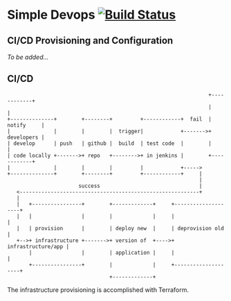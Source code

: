 # Simple Devops [![Build Status](https://jenkinsvm1.eastus.cloudapp.azure.com/jenkins/buildStatus/icon?job=tstringer/simple-api/master)](https://jenkinsvm1.eastus.cloudapp.azure.com/jenkins/job/tstringer/job/simple-api/job/master/)

## CI/CD Provisioning and Configuration

*To be added...*

## CI/CD

```
                                                                 +------------+
                                                                 |            |
+--------------+        +--------+         +------------+  fail  | notify     |
|              |        |        |  trigger|            +------->+ developers |
| develop      | push   | github |  build  | test code  |        |            |
| code locally +------->+ repo   +-------->+ in jenkins |        +------------+
|              |        |        |         |            +----->
+--------------+        +--------+         +------------+     |
                                                              |
                       success                                |
   <----------------------------------------------------------+
   |
   |   +----------------+        +-------------+     +--------------------+
   |   |                |        |             |     |                    |
   |   | provision      |        | deploy new  |     | deprovision old    |
   +-->+ infrastructure +------->+ version of  +---->+ infrastructure/app |
       |                |        | application |     |                    |
       +----------------+        |             |     +--------------------+
                                 +-------------+
```

The infrastructure provisioning is accomplished with Terraform.
